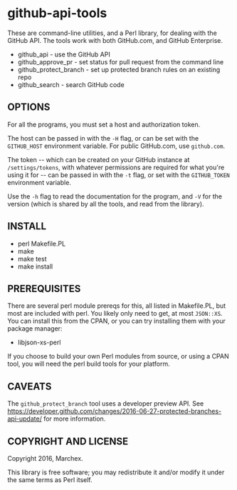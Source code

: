 # github-api-tools

These are command-line utilities, and a Perl library, for dealing with the GitHub API.  The tools work with both GitHub.com, and GitHub Enterprise.

* github_api - use the GitHub API
* github_approve_pr - set status for pull request from the command line
* github_protect_branch - set up protected branch rules on an existing repo
* github_search - search GitHub code


## OPTIONS

For all the programs, you must set a host and authorization token.

The host can be passed in with the `-H` flag, or can be set with the `GITHUB_HOST` environment variable.  For public GitHub.com, use `github.com`.

The token -- which can be created on your GitHub instance at `/settings/tokens`, with whatever permissions are required for what you're using it for -- can be passed in with the `-t` flag, or set with the `GITHUB_TOKEN` environment variable.

Use the `-h` flag to read the documentation for the program, and `-V` for the version (which is shared by all the tools, and read from the library).


## INSTALL
* perl Makefile.PL
* make
* make test
* make install


## PREREQUISITES
There are several perl module prereqs for this, all listed in Makefile.PL, but most are included with perl.  You likely only need to get, at most `JSON::XS`.  You can install this from the CPAN, or you can try installing them with your package manager:

* libjson-xs-perl

If you choose to build your own Perl modules from source, or using a CPAN tool, you will need the perl build tools for your platform.


## CAVEATS

The `github_protect_branch` tool uses a developer preview API.  See https://developer.github.com/changes/2016-06-27-protected-branches-api-update/ for more information.


## COPYRIGHT AND LICENSE
Copyright 2016, Marchex.

This library is free software; you may redistribute it and/or modify it under the same terms as Perl itself.
